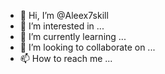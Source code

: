- 👋 Hi, I’m @Aleex7skill
- 👀 I’m interested in ...
- 🌱 I’m currently learning ...
- 💞️ I’m looking to collaborate on ...
- 📫 How to reach me ...

<!---
Aleex7skill/Aleex7skill is a ✨ special ✨ repository because its `README.md` (this file) appears on your GitHub profile.
You can click the Preview link to take a look at your changes.
--->
